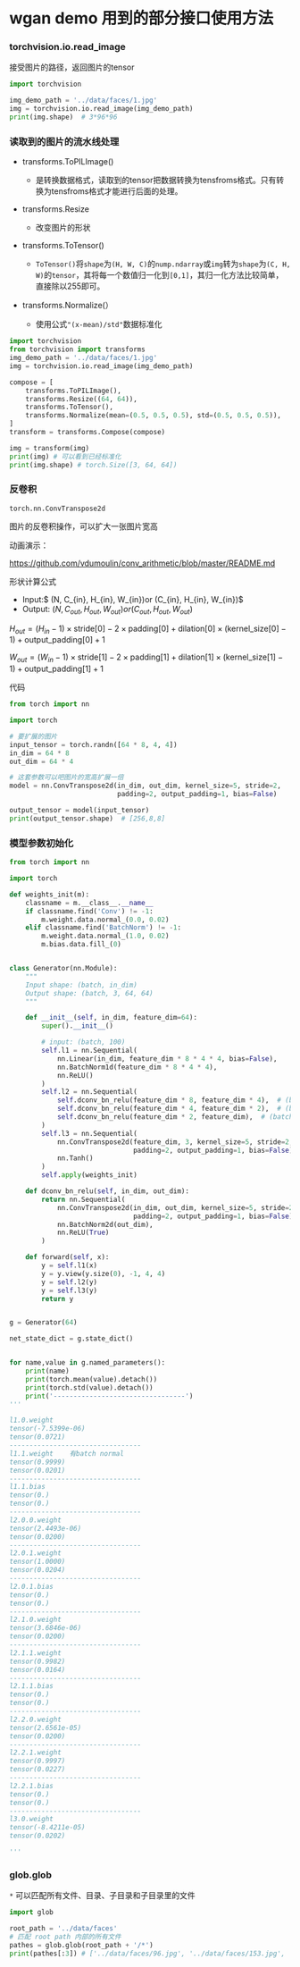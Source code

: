 # wgan demo 用到的部分接口使用方法



### torchvision.io.read_image

接受图片的路径，返回图片的tensor

```python
import torchvision

img_demo_path = '../data/faces/1.jpg'
img = torchvision.io.read_image(img_demo_path)
print(img.shape)  # 3*96*96
```

### 读取到的图片的流水线处理

- transforms.ToPILImage()
  - 是转换数据格式，读取到的tensor把数据转换为tensfroms格式。只有转换为tensfroms格式才能进行后面的处理。

- transforms.Resize
  - 改变图片的形状
- transforms.ToTensor()
  - `ToTensor()`将`shape`为`(H, W, C)`的`nump.ndarray`或`img`转为`shape`为`(C, H, W)`的`tensor`，其将每一个数值归一化到`[0,1]`，其归一化方法比较简单，直接除以255即可。
- transforms.Normalize(）
  - 使用公式`"(x-mean)/std"`数据标准化  

```python
import torchvision
from torchvision import transforms
img_demo_path = '../data/faces/1.jpg'
img = torchvision.io.read_image(img_demo_path)

compose = [
    transforms.ToPILImage(),
    transforms.Resize((64, 64)),
    transforms.ToTensor(),
    transforms.Normalize(mean=(0.5, 0.5, 0.5), std=(0.5, 0.5, 0.5)),
]
transform = transforms.Compose(compose)

img = transform(img)
print(img) # 可以看到已经标准化
print(img.shape) # torch.Size([3, 64, 64])
```



### 反卷积

```
torch.nn.ConvTranspose2d
```

图片的反卷积操作，可以扩大一张图片宽高

动画演示：

https://github.com/vdumoulin/conv_arithmetic/blob/master/README.md

形状计算公式

- Input:$ (N, C_{in}, H_{in}, W_{in})or (C_{in}, H_{in}, W_{in})$
- Output: $(N, C_{out}, H_{out}, W_{out}) or (C_{out}, H_{out}, W_{out})$



$H_{out} = (H_{in} - 1) \times \text{stride}[0] - 2 \times \text{padding}[0] + \text{dilation}[0] \times (\text{kernel_size}[0] - 1) + \text{output_padding}[0] + 1$

$W_{out} = (W_{in} - 1) \times \text{stride}[1] - 2 \times \text{padding}[1] + \text{dilation}[1] \times (\text{kernel_size}[1] - 1) + \text{output_padding}[1] + 1$

代码

```python
from torch import nn

import torch

# 要扩展的图片
input_tensor = torch.randn([64 * 8, 4, 4])
in_dim = 64 * 8
out_dim = 64 * 4

# 这套参数可以吧图片的宽高扩展一倍
model = nn.ConvTranspose2d(in_dim, out_dim, kernel_size=5, stride=2,
                           padding=2, output_padding=1, bias=False)

output_tensor = model(input_tensor)
print(output_tensor.shape)  # [256,8,8]

```

### 模型参数初始化

```python
from torch import nn

import torch

def weights_init(m):
    classname = m.__class__.__name__
    if classname.find('Conv') != -1:
        m.weight.data.normal_(0.0, 0.02)
    elif classname.find('BatchNorm') != -1:
        m.weight.data.normal_(1.0, 0.02)
        m.bias.data.fill_(0)


class Generator(nn.Module):
    """
    Input shape: (batch, in_dim)
    Output shape: (batch, 3, 64, 64)
    """

    def __init__(self, in_dim, feature_dim=64):
        super().__init__()

        # input: (batch, 100)
        self.l1 = nn.Sequential(
            nn.Linear(in_dim, feature_dim * 8 * 4 * 4, bias=False),
            nn.BatchNorm1d(feature_dim * 8 * 4 * 4),
            nn.ReLU()
        )
        self.l2 = nn.Sequential(
            self.dconv_bn_relu(feature_dim * 8, feature_dim * 4),  # (batch, feature_dim * 16, 8, 8)
            self.dconv_bn_relu(feature_dim * 4, feature_dim * 2),  # (batch, feature_dim * 16, 16, 16)
            self.dconv_bn_relu(feature_dim * 2, feature_dim),  # (batch, feature_dim * 16, 32, 32)
        )
        self.l3 = nn.Sequential(
            nn.ConvTranspose2d(feature_dim, 3, kernel_size=5, stride=2,
                               padding=2, output_padding=1, bias=False),
            nn.Tanh()
        )
        self.apply(weights_init)

    def dconv_bn_relu(self, in_dim, out_dim):
        return nn.Sequential(
            nn.ConvTranspose2d(in_dim, out_dim, kernel_size=5, stride=2,
                               padding=2, output_padding=1, bias=False),  # double height and width
            nn.BatchNorm2d(out_dim),
            nn.ReLU(True)
        )

    def forward(self, x):
        y = self.l1(x)
        y = y.view(y.size(0), -1, 4, 4)
        y = self.l2(y)
        y = self.l3(y)
        return y


g = Generator(64)

net_state_dict = g.state_dict()


for name,value in g.named_parameters():
    print(name)
    print(torch.mean(value).detach())
    print(torch.std(value).detach())
    print('---------------------------------')
'''

l1.0.weight
tensor(-7.5399e-06)
tensor(0.0721)
---------------------------------
l1.1.weight    有batch normal
tensor(0.9999)
tensor(0.0201)
---------------------------------
l1.1.bias
tensor(0.)
tensor(0.)
---------------------------------
l2.0.0.weight
tensor(2.4493e-06)
tensor(0.0200)
---------------------------------
l2.0.1.weight
tensor(1.0000)
tensor(0.0204)
---------------------------------
l2.0.1.bias
tensor(0.)
tensor(0.)
---------------------------------
l2.1.0.weight
tensor(3.6846e-06)
tensor(0.0200)
---------------------------------
l2.1.1.weight
tensor(0.9982)
tensor(0.0164)
---------------------------------
l2.1.1.bias
tensor(0.)
tensor(0.)
---------------------------------
l2.2.0.weight
tensor(2.6561e-05)
tensor(0.0200)
---------------------------------
l2.2.1.weight
tensor(0.9997)
tensor(0.0227)
---------------------------------
l2.2.1.bias
tensor(0.)
tensor(0.)
---------------------------------
l3.0.weight
tensor(-8.4211e-05)
tensor(0.0202)

'''
```



### glob.glob

`*` 可以匹配所有文件、目录、子目录和子目录里的文件

```python
import glob

root_path = '../data/faces'
# 匹配 root path 内部的所有文件
pathes = glob.glob(root_path + '/*')
print(pathes[:3]) # ['../data/faces/96.jpg', '../data/faces/153.jpg', '../data/faces/51.jpg']
```

